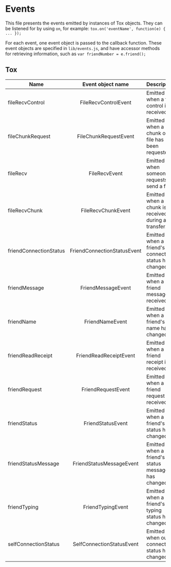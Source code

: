 Events
======

This file presents the events emitted by instances of Tox objects. They can be
listened for by using `on`, for example: `tox.on('eventName', function(e) { ... });`

For each event, one event object is passed to the callback function. These event
objects are specified in `lib/events.js`, and have accessor methods for retrieving
information, such as `var friendNumber = e.friend();`

Tox
---

Name                   | Event object name           | Description
---------------------- | :-------------------------: | ---------------------------------------------------------
fileRecvControl        | FileRecvControlEvent        | Emitted when a file control is received.
fileChunkRequest       | FileChunkRequestEvent       | Emitted when a chunk of a file has been requested.
fileRecv               | FileRecvEvent               | Emitted when someone requests to send a file.
fileRecvChunk          | FileRecvChunkEvent          | Emitted when a chunk is received during a file transfer.
friendConnectionStatus | FriendConnectionStatusEvent | Emitted when a friend's connection status has changed.
friendMessage          | FriendMessageEvent          | Emitted when a friend message is received.
friendName             | FriendNameEvent             | Emitted when a friend's name has changed.
friendReadReceipt      | FriendReadReceiptEvent      | Emitted when a friend receipt is received.
friendRequest          | FriendRequestEvent          | Emitted when a friend request is received.
friendStatus           | FriendStatusEvent           | Emitted when a friend's status has changed.
friendStatusMessage    | FriendStatusMessageEvent    | Emitted when a friend's status message has changed.
friendTyping           | FriendTypingEvent           | Emitted when a friend's typing status has changed.
selfConnectionStatus   | SelfConnectionStatusEvent   | Emitted when our connection status has changed.
